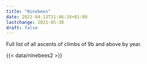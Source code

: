 ```yaml
---
title: "Ninebees"
date: 2021-04-13T11:46:24+01:00
lastchange: 2021-05-30
draft: false
---
```


Full list of all ascents of climbs of 9b and above by year.

{{< data/ninebees2 >}}